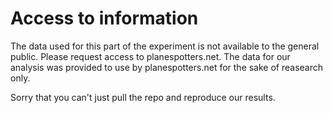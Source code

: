 # Access to information
The data used for this part of the experiment is not available to the general public. Please request access to planespotters.net.
The data for our analysis was provided to use by planespotters.net for the sake of reasearch only.

Sorry that you can't just pull the repo and reproduce our results.
